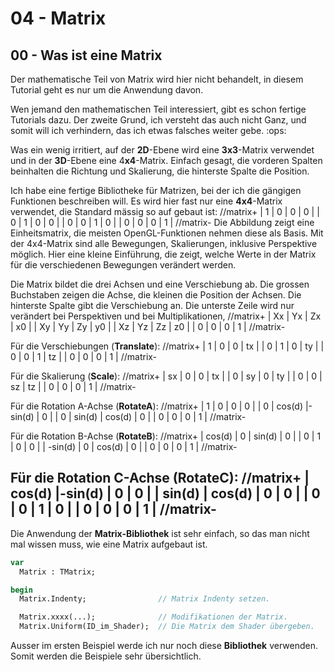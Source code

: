 # 04 - Matrix
## 00 - Was ist eine Matrix

Der mathematische Teil von Matrix wird hier nicht behandelt, in diesem Tutorial geht es nur um die Anwendung davon.

Wen jemand den mathematischen Teil interessiert, gibt es schon fertige Tutorials dazu.
Der zweite Grund, ich versteht das auch nicht Ganz, und somit will ich verhindern, das ich etwas falsches weiter gebe. :ops:

Was ein wenig irritiert, auf der <b>2D</b>-Ebene wird eine <b>3x3</b>-Matrix verwendet und in der <b>3D</b>-Ebene eine 4<b>x4</b>-Matrix.
Einfach gesagt, die vorderen Spalten beinhalten die Richtung und Skalierung, die hinterste Spalte die Position.

Ich habe eine fertige Bibliotheke für Matrizen, bei der ich die gängigen Funktionen beschreiben will.
Es wird hier fast nur eine <b>4x4</b>-Matrix verwendet, die Standard mässig so auf gebaut ist:
//matrix+
| 1 | 0 | 0 | 0 |
| 0 | 1 | 0 | 0 |
| 0 | 0 | 1 | 0 |
| 0 | 0 | 0 | 1 |
//matrix-
Die Abbildung zeigt eine Einheitsmatrix, die meisten OpenGL-Funktionen nehmen diese als Basis. Mit der 4x4-Matrix sind alle Bewegungen, Skalierungen, inklusive Perspektive möglich.
Hier eine kleine Einführung, die zeigt, welche Werte in der Matrix für die verschiedenen Bewegungen verändert werden.

Die Matrix bildet die drei Achsen und eine Verschiebung ab. Die grossen Buchstaben zeigen die Achse, die kleinen die Position der Achsen.
Die hinterste Spalte gibt die Verschiebung an. Die unterste Zeile wird nur verändert bei Perspektiven und bei Multiplikationen,
//matrix+
| Xx | Yx | Zx | x0 |
| Xy | Yy | Zy | y0 |
| Xz | Yz | Zz | z0 |
|  0 |  0 |  0 |  1 |
//matrix-

Für die Verschiebungen (<b>Translate</b>):
//matrix+
|  1 |  0 |  0 | tx |
|  0 |  1 |  0 | ty |
|  0 |  0 |  1 | tz |
|  0 |  0 |  0 |  1 |
//matrix-


Für die Skalierung (<b>Scale</b>):
//matrix+
| sx |  0 |  0 | tx |
|  0 | sy |  0 | ty |
|  0 |  0 | sz | tz |
|  0 |  0 |  0 |  1 |
//matrix-


Für die Rotation A-Achse (<b>RotateA</b>):
//matrix+
|    1   |    0   |    0   |    0   |
|    0   | cos(d) |-sin(d) |    0   |
|    0   | sin(d) | cos(d) |    0   |
|    0   |    0   |    0   |    1   |
//matrix-


Für die Rotation B-Achse (<b>RotateB</b>):
//matrix+
|  cos(d) |    0   | sin(d) |    0   |
|     0   |    1   |    0   |    0   |
| -sin(d) |    0   | cos(d) |    0   |
|     0   |    0   |    0   |    1   |
//matrix-


Für die Rotation C-Achse (<b>RotateC</b>):
//matrix+
| cos(d) |-sin(d) |    0   |    0   |
| sin(d) | cos(d) |    0   |    0   |
|    0   |    0   |    1   |    0   |
|    0   |    0   |    0   |    1   |
//matrix-
---
Die Anwendung der <b>Matrix-Bibliothek</b> ist sehr einfach, so das man nicht mal wissen muss, wie eine Matrix aufgebaut ist.

```pascal
var
  Matrix : TMatrix;

begin
  Matrix.Indenty;                // Matrix Indenty setzen.

  Matrix.xxxx(...);              // Modifikationen der Matrix.
  Matrix.Uniform(ID_im_Shader);  // Die Matrix dem Shader übergeben.
```

Ausser im ersten Beispiel werde ich nur noch diese <b>Bibliothek</b> verwenden. Somit werden die Beispiele sehr übersichtlich.

